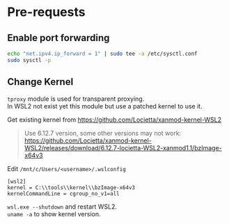 # Pre-requests

## Enable port forwarding

```sh
echo "net.ipv4.ip_forward = 1" | sudo tee -a /etc/sysctl.conf
sudo sysctl -p
```

## Change Kernel

`tproxy` module is used for transparent proxying.  
In WSL2 not exist yet this module but use a patched kernel to use it.

Get existing kernel from https://github.com/Locietta/xanmod-kernel-WSL2

> Use 6.12.7 version, some other versions may not work:  
> https://github.com/Locietta/xanmod-kernel-WSL2/releases/download/6.12.7-locietta-WSL2-xanmod1.1/bzImage-x64v3

Edit `/mnt/c/Users/<username>/.wslconfig`

```
[wsl2]
kernel = C:\\tools\\kernel\\bzImage-x64v3
kernelCommandLine = cgroup_no_v1=all
```

`wsl.exe --shutdown` and restart WSL2.  
`uname -a` to show kernel version.
